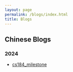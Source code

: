 ```yaml
---
layout: page
permalink: /blogs/index.html
title: Blogs
---
```


## Chinese Blogs

### 2024

- [cs184_milestone](https://atopos666.github.io/blogs/cs184_milestone/)

